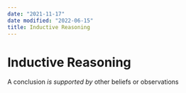 ```yaml
---
date: "2021-11-17"
date modified: "2022-06-15"
title: Inductive Reasoning
---
```


# Inductive Reasoning
A conclusion _is supported by_ other beliefs or observations
